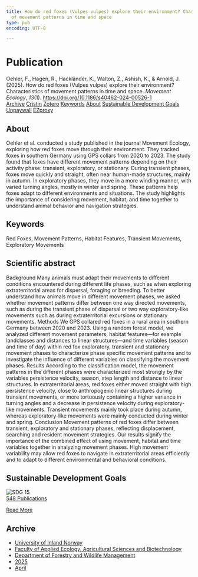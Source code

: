 ```yaml
---
title: How do red foxes (Vulpes vulpes) explore their environment? Characteristics
  of movement patterns in time and space
type: pub
encoding: UTF-8

---
```

<h1>Publication</h1>
<article id="csl-bib-container-Z38VPYMD" class="csl-bib-container">
  <div class="csl-bib-body"> <div class="csl-entry">Oehler, F., Hagen, R., Hackländer, K., Walton, Z., Ashish, K., &#38; Arnold, J. (2025). How do red foxes (Vulpes vulpes) explore their environment? Characteristics of movement patterns in time and space. <i>Movement Ecology</i>, <i>13</i>(1). <a href="https://doi.org/10.1186/s40462-024-00526-1">https://doi.org/10.1186/s40462-024-00526-1</a></div> </div>
  <div class="csl-bib-buttons">
    <a href="#taxonomy-article-Z38VPYMD" alt="archive" class="csl-bib-button">Archive</a>
    <a href="https://app.cristin.no/results/show.jsf?id=2371307" alt="Cristin" class="csl-bib-button">Cristin</a>
    <a href="http://zotero.org/groups/5881554/items/Z38VPYMD" alt="Zotero" class="csl-bib-button">Zotero</a>
    <a href="#keywords-article-Z38VPYMD" alt="keywords" class="csl-bib-button">Keywords</a>
    <a href="#about-article-Z38VPYMD" alt="about_pub" class="csl-bib-button">About</a>
    <a href="#sdg-article-Z38VPYMD" alt="sdg" class="csl-bib-button">Sustainable Development Goals</a>
    <a href="https://doi.org/10.1186/s40462-024-00526-1" alt="Unpaywall" class="csl-bib-button">Unpaywall</a>
    <a href="https://doi.org/10.1186/s40462-024-00526-1" alt="EZproxy" class="csl-bib-button">EZproxy</a>
  </div>
  <div id="csl-bib-meta-container-Z38VPYMD"></div>
</article>
<div id="csl-bib-meta-Z38VPYMD" class="csl-bib-meta">
  <article id="about-article-Z38VPYMD" class="about_pub-article">
    <h1>About</h1>
    Oehler et al. conducted a study published in the journal Movement Ecology, exploring how red foxes move through their environment. They tracked foxes in southern Germany using GPS collars from 2020 to 2023. The study found that foxes have different movement patterns depending on their activity phase: transient, exploratory, or stationary. During transient phases, foxes move quickly and straight, often near human-made structures, mainly in autumn. In exploratory phases, they move in a more winding manner, with varied turning angles, mostly in winter and spring. These patterns help foxes adapt to different environments and situations. The study highlights the importance of considering movement, habitat, and time together to understand animal behavior and navigation strategies.
  </article>
  <article id="keywords-article-Z38VPYMD" class="keywords-article">
    <h1>Keywords</h1>
    Red Foxes, Movement Patterns, Habitat Features, Transient Movements, Exploratory Movements
  </article>
  <article id="abstract-article-Z38VPYMD" class="abstract-article">
    <h1>Scientific abstract</h1>
    Background Many animals must adapt their movements to different conditions encountered during different life phases, such as when exploring extraterritorial areas for dispersal, foraging or breeding. To better understand how animals move in different movement phases, we asked whether movement patterns differ between one way directed movements, such as during the transient phase of dispersal or two way exploratory-like movements such as during extraterritorial excursions or stationary movements. Methods We GPS collared red foxes in a rural area in southern Germany between 2020 and 2023. Using a random forest model, we analyzed different movement parameters, habitat features—for example landclasses and distances to linear structures—and time variables (season and time of day) within red fox exploratory, transient and stationary movement phases to characterize phase specific movement patterns and to investigate the influence of different variables on classifying the movement phases. Results According to the classification model, the movement patterns in the different phases were characterized most strongly by the variables persistence velocity, season, step length and distance to linear structures. In extraterritorial areas, red foxes either moved straight with high persistence velocity, close to anthropogenic linear structures during transient movements, or more tortuously containing a higher variance in turning angles and a decrease in persistence velocity during exploratory-like movements. Transient movements mainly took place during autumn, whereas exploratory-like movements were mainly conducted during winter and spring. Conclusion Movement patterns of red foxes differ between transient, exploratory and stationary phases, reflecting displacement, searching and resident movement strategies. Our results signify the importance of the combined effect of using movement, habitat and time variables together in analyzing movement phases. High movement variability may allow red foxes to navigate in extraterritorial areas efficiently and to adapt to different environmental and behavioral conditions.
  </article>
  <article id="sdg-article-Z38VPYMD" class="sdg-article">
    <h1>Sustainable Development Goals</h1>
    <div class="sdg-container"><div id="sdg15" class="sdg">
        <img src="{{< params subfolder >}}images/sdg/sdg15_en.png" class="image" alt="SDG 15">
        <div class="sdg-overlay">
          <a href="{{< params subfolder >}}en/archive/?sdg=15#archive" class="sdg-publication-count"><span>548</span> Publications</a>
          <p><a href="https://sdgs.un.org/goals/goal15" class="sdg-read-more">Read More</a></p>
        </div>
      </div></div>
  </article>
  <article id="taxonomy-article-Z38VPYMD" class="taxonomy-article">
    <h1>Archive</h1>
    <ul>
      <li><a href="{{< params subfolder >}}en/archive/?key=3DCRN523">University of Inland Norway</a></li>
      <li><a href="{{< params subfolder >}}en/archive/?key=T77LXH6D">Faculty of Applied Ecology, Agricultural Sciences and Biotechnology</a></li>
      <li><a href="{{< params subfolder >}}en/archive/?key=7TRARPE3">Department of Forestry and Wildlife Management</a></li>
      <li><a href="{{< params subfolder >}}en/archive/?key=H5L4MZHE">2025</a></li>
      <li><a href="{{< params subfolder >}}en/archive/?key=JPDNWEWL">April</a></li>
    </ul>
  </article>
</div>
